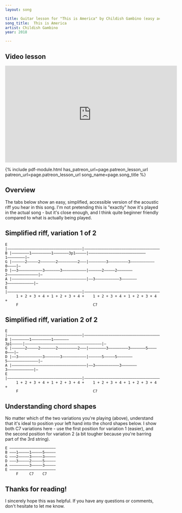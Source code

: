 ```yaml
---
layout: song

title: Guitar lesson for "This is America" by Childish Gambino (easy acoustic riff)
song_title:  This is America
artist: Childish Gambino
year: 2018

---
```


## Video lesson

<iframe width="560" height="315" src="https://www.youtube.com/embed/Ns2vlwQkpxw?showinfo=0" frameborder="0" allowfullscreen></iframe>




{% include pdf-module.html has_patreon_url=page.patreon_lesson_url patreon_url=page.patreon_lesson_url song_name=page.song_title %}



## Overview

The tabs below show an easy, simplified, accessible version of the acoustic riff you hear in this song. I'm not pretending this is "exactly" how it's played in the actual song - but it's close enough, and I think quite beginner friendly compared to what is actually being played.

## Simplified riff, variation 1 of 2

    E |––––––––––––––––––––––––––––––––––|–––––––––––––––––––––––––––––––––––|–
    B |––––––––1–––––––––1–––––––3p1–––––|––––––––––––––––––––––––––1––––––––|–
    G |––––––2–––––2–––––––2–––––––––2–––|––––––––3–––––––––3–––––––––––0––––|–
    D |––3–––––––––––3–––––––3–––––––––––|––––––2–––––2–––––––2––––––––––––––|–
    A |––––––––––––––––––––––––––––––––––|––3–––––––––––3–––––––3––––––––––––|–
    E |––––––––––––––––––––––––––––––––––|–––––––––––––––––––––––––––––––––––|–
         1 + 2 + 3 + 4 + 1 + 2 + 3 + 4 +    1 + 2 + 3 + 4 + 1 + 2 + 3 + 4 +
         F                                  C7

## Simplified riff, variation 2 of 2

    E |––––––––––––––––––––––––––––––––––|–––––––––––––––––––––––––––––––––––|–
    B |––––––––1–––––––––1–––––––3p1–––––|–––––––––––––––––––––––––––––––––––|–
    G |––––––2–––––2–––––––2–––––––––2–––|––––––––3–––––––––3–––––––5––––0–––|–
    D |––3–––––––––––3–––––––3–––––––––––|––––––5–––––5–––––––5––––––––––––––|–
    A |––––––––––––––––––––––––––––––––––|––3–––––––––––3–––––––3––––––––––––|–
    E |––––––––––––––––––––––––––––––––––|–––––––––––––––––––––––––––––––––––|–
         1 + 2 + 3 + 4 + 1 + 2 + 3 + 4 +    1 + 2 + 3 + 4 + 1 + 2 + 3 + 4 +
         F                                  C7

## Understanding chord shapes

No matter which of the two variations you're playing (above), understand that it's ideal to position your left hand into the chord shapes below. I show both C7 variations here - use the first position for variation 1 (easier), and the second position for variation 2 (a bit tougher because you're barring part of the 3rd string).

    E –––––––––––––––––––––
    B –––1–––––1–––––5–––––
    G –––2–––––3–––––3–––––
    D –––3–––––2–––––5–––––
    A –––––––––3–––––3–––––
    E –––––––––––––––––––––
         F     C7    C7   

## Thanks for reading!

I sincerely hope this was helpful. If you have any questions or comments, don't hesitate to let me know.
